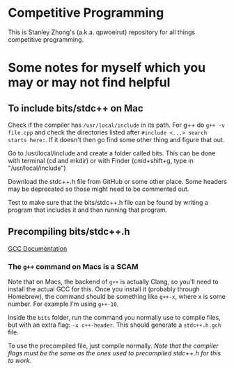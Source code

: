 # Competitive Programming

This is Stanley Zhong's (a.k.a. qpwoeirut) repository for all things competitive programming.


# Some notes for myself which you may or may not find helpful

## To include bits/stdc++ on Mac

Check if the compiler has `/usr/local/include` in its path.
For g++ do `g++ -v file.cpp` and check the directories listed after `#include <...> search starts here:`.
If it doesn't then go find some other thing and figure that out.

Go to /usr/local/include and create a folder called bits.
This can be done with terminal (cd and mkdir) or with Finder (cmd+shift+g, type in "/usr/local/include")

Download the stdc++.h file from GitHub or some other place. Some headers may be deprecated so those might need to be commented out.

Test to make sure that the bits/stdc++.h file can be found by writing a program that includes it and then running that program.


## Precompiling bits/stdc++.h

[GCC Documentation](https://gcc.gnu.org/onlinedocs/libstdc++/manual/using_headers.html)


### The `g++` command on Macs is a SCAM
Note that on Macs, the backend of `g++` is actually Clang, so you'll need to install the actual GCC for this.
Once you install it (probably through Homebrew), the command should be something like `g++-x`, where x is some number.
For example I'm using `g++-10`.

Inside the `bits` folder, run the command you normally use to compile files, but with an extra flag: `-x c++-header`.
This should generate a `stdc++.h.gch` file.

To use the precompiled file, just compile normally.
*Note that the compiler flags must be the same as the ones used to precompiled stdc++.h for this to work.*

